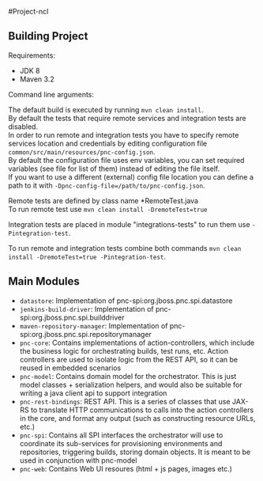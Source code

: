 #Project-ncl

Building Project
----------------
Requirements:

* JDK 8
* Maven 3.2

Command line arguments:

The default build is executed by running `mvn clean install`.<br />
By default the tests that require remote services and integration tests are disabled.<br />
In order to run remote and integration tests you have to specify remote services location and credentials by editing configuration file `common/src/main/resources/pnc-config.json`.<br />
By default the configuration file uses env variables, you can set required variables (see file for list of them) instead of editing the file itself.<br />
If you want to use a different (external) config file location you can define a path to it with `-Dpnc-config-file=/path/to/pnc-config.json`.

Remote tests are defined by class name *RemoteTest.java<br />
To run remote test use `mvn clean install -DremoteTest=true`

Integration tests are placed in module "integrations-tests" to run them use `-Pintegration-test`.

To run remote and integration tests combine both commands `mvn clean install -DremoteTest=true -Pintegration-test`.


Main Modules
------------
* `datastore`: Implementation of pnc-spi:org.jboss.pnc.spi.datastore
* `jenkins-build-driver`: Implementation of pnc-spi:org.jboss.pnc.spi.builddriver
* `maven-repository-manager`: Implementation of pnc-spi:org.jboss.pnc.spi.repositorymanager
* `pnc-core`: Contains implementations of action-controllers, which include the business logic for orchestrating builds, test runs, etc. Action controllers are used to isolate logic from the REST API, so it can be reused in embedded scenarios
* `pnc-model`: Contains domain model for the orchestrator. This is just model classes + serialization helpers, and would also be suitable for writing a java client api to support integration
* `pnc-rest-bindings`: REST API. This is a series of classes that use JAX-RS to translate HTTP communications to calls into the action controllers in the core, and format any output (such as constructing resource URLs, etc.)
* `pnc-spi`: Contains all SPI interfaces the orchestrator will use to coordinate its sub-services for provisioning environments and repositories, triggering builds, storing domain objects. It is meant to be used in conjunction with pnc-model
* `pnc-web`: Contains Web UI resoures (html + js pages, images etc.)
